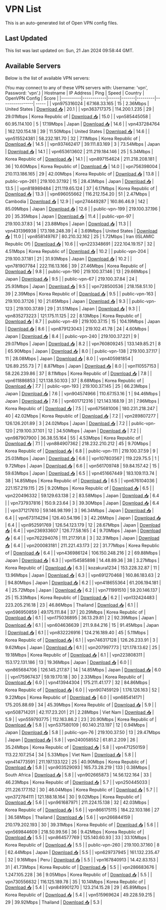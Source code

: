 # VPN List

This is an auto-generated list of Open VPN config files.

## Last Updated

This list was last updated on: Sun, 21 Jan 2024 09:58:44 GMT.

## Available Servers

Below is the list of available VPN servers:

(You may connect to any of these VPN servers with: Username: 'vpn', Password: 'vpn'.)
| Hostname | IP Address | Ping | Speed | Country | OpenVPN Config | Score |
|----------|------------|------|-------|---------|----------------| ----- |
| vpn975316024 | 67.168.33.165 | 15 | 2.36Mbps | United States | [Download 📥](./configs/server_0_US.ovpn) | 20.1 |
| vpn363717375 | 114.200.1.235 | 29 | 29.01Mbps | Korea Republic of | [Download 📥](./configs/server_1_KR.ovpn) | 15.0 |
| vpn585445058 | 60.95.114.100 | 5 | 17.19Mbps | Japan | [Download 📥](./configs/server_2_JP.ovpn) | 14.6 |
| vpn437284764 | 162.120.154.18 | 39 | 11.50Mbps | United States | [Download 📥](./configs/server_3_US.ovpn) | 14.6 |
| vpn515524381 | 58.232.181.70 | 32 | 7.11Mbps | Korea Republic of | [Download 📥](./configs/server_4_KR.ovpn) | 14.5 |
| vpn937462417 | 39.111.83.169 | 3 | 73.54Mbps | Japan | [Download 📥](./configs/server_5_JP.ovpn) | 14.1 |
| vpn653613602 | 211.219.184.146 | 25 | 5.34Mbps | Korea Republic of | [Download 📥](./configs/server_6_KR.ovpn) | 14.1 |
| vpn897154624 | 211.218.208.181 | 36 | 10.60Mbps | Korea Republic of | [Download 📥](./configs/server_7_KR.ovpn) | 14.0 |
| vpn756398004 | 210.113.186.165 | 29 | 42.00Mbps | Korea Republic of | [Download 📥](./configs/server_8_KR.ovpn) | 13.8 |
| public-vpn-261 | 219.100.37.192 | 15 | 28.43Mbps | Japan | [Download 📥](./configs/server_9_JP.ovpn) | 13.5 |
| vpn818989484 | 211.119.65.124 | 37 | 6.17Mbps | Korea Republic of | [Download 📥](./configs/server_10_KR.ovpn) | 13.3 |
| vpn696055662 | 116.212.154.20 | 51 | 2.47Mbps | Cambodia | [Download 📥](./configs/server_11_KH.ovpn) | 12.9 |
| vpn274449287 | 160.86.46.9 | 142 | 85.09Mbps | Japan | [Download 📥](./configs/server_12_JP.ovpn) | 12.6 |
| public-vpn-199 | 219.100.37.196 | 20 | 35.35Mbps | Japan | [Download 📥](./configs/server_13_JP.ovpn) | 11.4 |
| public-vpn-97 | 219.100.37.83 | 14 | 23.88Mbps | Japan | [Download 📥](./configs/server_14_JP.ovpn) | 11.3 |
| vpn431396938 | 173.198.248.39 | 4 | 3.69Mbps | United States | [Download 📥](./configs/server_15_US.ovpn) | 11.0 |
| vpn858149767 | 80.210.32.162 | 25 | 1.72Mbps | Iran (ISLAMIC Republic Of) | [Download 📥](./configs/server_16_IR.ovpn) | 10.6 |
| vpn223348691 | 222.104.19.157 | 32 | 4.51Mbps | Korea Republic of | [Download 📥](./configs/server_17_KR.ovpn) | 10.2 |
| public-vpn-204 | 219.100.37.181 | 21 | 31.93Mbps | Japan | [Download 📥](./configs/server_18_JP.ovpn) | 10.2 |
| vpn781907784 | 222.116.13.166 | 39 | 27.46Mbps | Korea Republic of | [Download 📥](./configs/server_19_KR.ovpn) | 9.8 |
| public-vpn-190 | 219.100.37.146 | 13 | 29.66Mbps | Japan | [Download 📥](./configs/server_20_JP.ovpn) | 9.5 |
| public-vpn-67 | 219.100.37.84 | 24 | 25.93Mbps | Japan | [Download 📥](./configs/server_21_JP.ovpn) | 9.5 |
| vpn728500536 | 218.158.51.10 | 39 | 2.39Mbps | Korea Republic of | [Download 📥](./configs/server_22_KR.ovpn) | 9.5 |
| public-vpn-163 | 219.100.37.126 | 10 | 21.65Mbps | Japan | [Download 📥](./configs/server_23_JP.ovpn) | 9.3 |
| public-vpn-123 | 219.100.37.89 | 29 | 31.51Mbps | Japan | [Download 📥](./configs/server_24_JP.ovpn) | 9.3 |
| vpn835273223 | 121.175.11.125 | 22 | 8.13Mbps | Korea Republic of | [Download 📥](./configs/server_25_KR.ovpn) | 8.7 |
| public-vpn-49 | 219.100.37.15 | 15 | 104.19Mbps | Japan | [Download 📥](./configs/server_26_JP.ovpn) | 8.6 |
| vpn879123043 | 219.102.41.78 | 24 | 4.60Mbps | Japan | [Download 📥](./configs/server_27_JP.ovpn) | 8.4 |
| public-vpn-240 | 219.100.37.221 | 9 | 29.07Mbps | Japan | [Download 📥](./configs/server_28_JP.ovpn) | 8.2 |
| vpn760809245 | 133.149.85.21 | 8 | 65.90Mbps | Japan | [Download 📥](./configs/server_29_JP.ovpn) | 8.0 |
| public-vpn-138 | 219.100.37.117 | 11 | 28.08Mbps | Japan | [Download 📥](./configs/server_30_JP.ovpn) | 8.0 |
| vpn405981854 | 126.89.255.73 | 7 | 8.87Mbps | Japan | [Download 📥](./configs/server_31_JP.ovpn) | 8.0 |
| vpn110557153 | 58.226.239.86 | 37 | 8.11Mbps | Korea Republic of | [Download 📥](./configs/server_32_KR.ovpn) | 7.8 |
| vpn611886853 | 121.138.50.103 | 37 | 8.68Mbps | Korea Republic of | [Download 📥](./configs/server_33_KR.ovpn) | 7.7 |
| public-vpn-193 | 219.100.37.145 | 25 | 66.23Mbps | Japan | [Download 📥](./configs/server_34_JP.ovpn) | 7.6 |
| vpn904574966 | 110.67.153.16 | 1 | 94.46Mbps | Japan | [Download 📥](./configs/server_35_JP.ovpn) | 7.6 |
| vpn601712316 | 121.143.168.19 | 31 | 7.96Mbps | Korea Republic of | [Download 📥](./configs/server_36_KR.ovpn) | 7.5 |
| vpn675681006 | 180.231.218.247 | 40 | 42.02Mbps | Korea Republic of | [Download 📥](./configs/server_37_KR.ovpn) | 7.2 |
| vpn289807277 | 126.126.201.89 | 3 | 24.02Mbps | Japan | [Download 📥](./configs/server_38_JP.ovpn) | 7.2 |
| public-vpn-120 | 219.100.37.101 | 12 | 34.50Mbps | Japan | [Download 📥](./configs/server_39_JP.ovpn) | 7.2 |
| vpn987907900 | 36.38.55.164 | 55 | 4.53Mbps | Korea Republic of | [Download 📥](./configs/server_40_KR.ovpn) | 7.1 |
| vpn884907362 | 218.232.210.212 | 45 | 9.70Mbps | Korea Republic of | [Download 📥](./configs/server_41_KR.ovpn) | 6.8 |
| public-vpn-111 | 219.100.37.59 | 9 | 25.03Mbps | Japan | [Download 📥](./configs/server_42_JP.ovpn) | 6.6 |
| vpn107803567 | 119.229.75.5 | 1 | 9.72Mbps | Japan | [Download 📥](./configs/server_43_JP.ovpn) | 6.6 |
| vpn561709748 | 59.84.157.42 | 15 | 59.63Mbps | Japan | [Download 📥](./configs/server_44_JP.ovpn) | 6.5 |
| vpn451667449 | 183.109.113.74 | 38 | 14.85Mbps | Korea Republic of | [Download 📥](./configs/server_45_KR.ovpn) | 6.5 |
| vpn676104036 | 221.157.219.115 | 25 | 9.20Mbps | Korea Republic of | [Download 📥](./configs/server_46_KR.ovpn) | 6.5 |
| vpn220496332 | 59.129.63.138 | 2 | 83.58Mbps | Japan | [Download 📥](./configs/server_47_JP.ovpn) | 6.4 |
| vpn737937816 | 150.9.23.64 | 3 | 39.30Mbps | Japan | [Download 📥](./configs/server_48_JP.ovpn) | 6.4 |
| vpn371217610 | 59.146.98.199 | 3 | 96.34Mbps | Japan | [Download 📥](./configs/server_49_JP.ovpn) | 6.4 |
| vpn673114294 | 126.40.54.196 | 3 | 42.26Mbps | Japan | [Download 📥](./configs/server_50_JP.ovpn) | 6.4 |
| vpn952591769 | 126.54.123.179 | 12 | 28.67Mbps | Japan | [Download 📥](./configs/server_51_JP.ovpn) | 6.4 |
| vpn236933607 | 126.77.58.165 | 4 | 9.70Mbps | Japan | [Download 📥](./configs/server_52_JP.ovpn) | 6.4 |
| vpn762294076 | 111.217.191.8 | 3 | 32.31Mbps | Japan | [Download 📥](./configs/server_53_JP.ovpn) | 6.4 |
| vpn200083181 | 211.221.43.173 | 22 | 31.77Mbps | Korea Republic of | [Download 📥](./configs/server_54_KR.ovpn) | 6.4 |
| vpn436986124 | 106.150.248.216 | 2 | 69.88Mbps | Japan | [Download 📥](./configs/server_55_JP.ovpn) | 6.3 |
| vpn154585898 | 14.48.89.36 | 38 | 3.27Mbps | Korea Republic of | [Download 📥](./configs/server_56_KR.ovpn) | 6.3 |
| kozakura1234 | 153.228.32.87 | 11 | 13.96Mbps | Japan | [Download 📥](./configs/server_57_JP.ovpn) | 6.3 |
| vpn691270468 | 160.86.183.63 | 2 | 94.80Mbps | Japan | [Download 📥](./configs/server_58_JP.ovpn) | 6.2 |
| vpn418655364 | 61.206.194.181 | 4 | 25.72Mbps | Japan | [Download 📥](./configs/server_59_JP.ovpn) | 6.2 |
| vpn711991510 | 59.20.146.137 | 25 | 15.33Mbps | Korea Republic of | [Download 📥](./configs/server_60_KR.ovpn) | 6.2 |
| vpn132424483 | 223.205.216.18 | 23 | 46.86Mbps | Thailand | [Download 📥](./configs/server_61_TH.ovpn) | 6.1 |
| vpn596950859 | 49.175.111.84 | 37 | 20.29Mbps | Korea Republic of | [Download 📥](./configs/server_62_KR.ovpn) | 6.1 |
| vpn175036895 | 36.13.29.81 | 2 | 92.39Mbps | Japan | [Download 📥](./configs/server_63_JP.ovpn) | 6.1 |
| vpn604636639 | 211.9.84.216 | 15 | 91.45Mbps | Japan | [Download 📥](./configs/server_64_JP.ovpn) | 6.1 |
| vpn832226916 | 124.216.189.40 | 45 | 5.11Mbps | Korea Republic of | [Download 📥](./configs/server_65_KR.ovpn) | 6.1 |
| vpn746317128 | 126.26.233.91 | 3 | 9.62Mbps | Japan | [Download 📥](./configs/server_66_JP.ovpn) | 6.1 |
| vpn207997773 | 121.178.13.62 | 25 | 19.18Mbps | Korea Republic of | [Download 📥](./configs/server_67_KR.ovpn) | 6.1 |
| vpn223808311 | 153.172.131.186 | 13 | 19.36Mbps | Japan | [Download 📥](./configs/server_68_JP.ovpn) | 6.0 |
| vpn865684706 | 126.145.217.87 | 14 | 14.85Mbps | Japan | [Download 📥](./configs/server_69_JP.ovpn) | 6.0 |
| vpn175967437 | 59.19.170.18 | 30 | 2.33Mbps | Korea Republic of | [Download 📥](./configs/server_70_KR.ovpn) | 6.0 |
| vpn413944304 | 175.211.41.177 | 32 | 84.86Mbps | Korea Republic of | [Download 📥](./configs/server_71_KR.ovpn) | 6.0 |
| vpn907459129 | 1.176.126.163 | 52 | 9.22Mbps | Korea Republic of | [Download 📥](./configs/server_72_KR.ovpn) | 6.0 |
| vpn685414171 | 175.205.88.69 | 34 | 45.39Mbps | Korea Republic of | [Download 📥](./configs/server_73_KR.ovpn) | 5.9 |
| vpn508714201 | 42.117.23.201 | 21 | 2.28Mbps | Viet Nam | [Download 📥](./configs/server_74_VN.ovpn) | 5.9 |
| vpn559793775 | 112.163.86.2 | 23 | 20.90Mbps | Korea Republic of | [Download 📥](./configs/server_75_KR.ovpn) | 5.8 |
| vpn537580109 | 60.140.213.197 | 12 | 0.94Mbps | Japan | [Download 📥](./configs/server_76_JP.ovpn) | 5.8 |
| public-vpn-76 | 219.100.37.50 | 13 | 29.47Mbps | Japan | [Download 📥](./configs/server_77_JP.ovpn) | 5.8 |
| vpn240058552 | 61.81.2.209 | 26 | 35.24Mbps | Korea Republic of | [Download 📥](./configs/server_78_KR.ovpn) | 5.8 |
| vpn471250159 | 113.22.107.254 | 34 | 5.33Mbps | Viet Nam | [Download 📥](./configs/server_79_VN.ovpn) | 5.8 |
| vpn414773591 | 211.197.133.122 | 25 | 40.90Mbps | Korea Republic of | [Download 📥](./configs/server_80_KR.ovpn) | 5.8 |
| vpn903529093 | 165.73.28.219 | 133 | 0.38Mbps | South Africa | [Download 📥](./configs/server_81_ZA.ovpn) | 5.8 |
| vpn902665873 | 14.56.122.164 | 33 | 46.23Mbps | Korea Republic of | [Download 📥](./configs/server_82_KR.ovpn) | 5.7 |
| vpn250445033 | 211.226.177.152 | 30 | 46.04Mbps | Korea Republic of | [Download 📥](./configs/server_83_KR.ovpn) | 5.7 |
| vpn372784111 | 121.188.18.164 | 30 | 9.02Mbps | Korea Republic of | [Download 📥](./configs/server_84_KR.ovpn) | 5.6 |
| vpn961687971 | 211.224.15.138 | 32 | 42.03Mbps | Korea Republic of | [Download 📥](./configs/server_85_KR.ovpn) | 5.6 |
| vpn866175115 | 184.22.103.186 | 27 | 36.58Mbps | Thailand | [Download 📥](./configs/server_86_TH.ovpn) | 5.6 |
| vpn266844159 | 210.179.202.193 | 30 | 39.31Mbps | Korea Republic of | [Download 📥](./configs/server_87_KR.ovpn) | 5.6 |
| vpn569844609 | 218.50.99.56 | 36 | 9.42Mbps | Korea Republic of | [Download 📥](./configs/server_88_KR.ovpn) | 5.5 |
| vpn864577769 | 125.140.60.93 | 33 | 33.10Mbps | Korea Republic of | [Download 📥](./configs/server_89_KR.ovpn) | 5.5 |
| public-vpn-260 | 219.100.37.160 | 8 | 62.44Mbps | Japan | [Download 📥](./configs/server_90_JP.ovpn) | 5.5 |
| vpn629737945 | 161.132.235.47 | 32 | 9.16Mbps | Peru | [Download 📥](./configs/server_91_PE.ovpn) | 5.5 |
| vpn167840913 | 14.42.83.153 | 31 | 41.73Mbps | Korea Republic of | [Download 📥](./configs/server_92_KR.ovpn) | 5.5 |
| vpn286683676 | 1.247.105.228 | 36 | 9.05Mbps | Korea Republic of | [Download 📥](./configs/server_93_KR.ovpn) | 5.5 |
| vpn730556632 | 116.125.189.78 | 35 | 10.14Mbps | Korea Republic of | [Download 📥](./configs/server_94_KR.ovpn) | 5.4 |
| vpn849901270 | 123.214.15.28 | 29 | 45.89Mbps | Korea Republic of | [Download 📥](./configs/server_95_KR.ovpn) | 5.4 |
| vpn515969624 | 49.228.59.215 | 29 | 39.92Mbps | Thailand | [Download 📥](./configs/server_96_TH.ovpn) | 5.3 |
